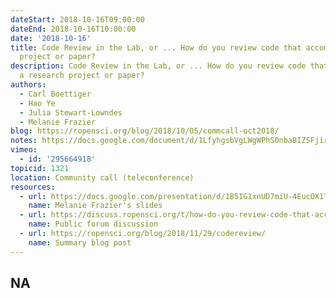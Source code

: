 ```yaml
---
dateStart: 2018-10-16T09:00:00
dateEnd: 2018-10-16T10:00:00
date: '2018-10-16'
title: Code Review in the Lab, or ... How do you review code that accompanies a research
  project or paper?
description: Code Review in the Lab, or ... How do you review code that accompanies
  a research project or paper?
authors:
  - Carl Boettiger
  - Hao Ye
  - Julia Stewart-Lowndes
  - Melanie Frazier
blog: https://ropensci.org/blog/2018/10/05/commcall-oct2018/
notes: https://docs.google.com/document/d/1LfyhgsbVgLWgWPhS0nbaBIZSFjireEBBSYL4PmhUJis/edit?usp=sharing
vimeo:
  - id: '295664918'
topicid: 1321
location: Community call (teleconference)
resources:
  - url: https://docs.google.com/presentation/d/1B5IG1xnUD7miU-4EucOX1TBmmYGS122nX9t54WbcsqU/edit#slide=id.p
    name: Melanie Frazier's slides
  - url: https://discuss.ropensci.org/t/how-do-you-review-code-that-accompanies-a-research-project-or-paper-help-ropensci-plan-a-community-call/1321
    name: Public forum discussion
  - url: https://ropensci.org/blog/2018/11/29/codereview/
    name: Summary blog post
---
```

NA
---
